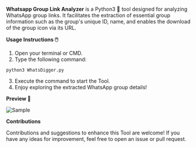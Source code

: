 **Whatsapp Group Link Analyzer** is a Python3 🐍 tool designed for analyzing WhatsApp group links. It facilitates the extraction of essential group information such as the group's unique ID, name, and enables the download of the group icon via its URL. 

**Usage Instructions 🖱️**

1) Open your terminal or CMD.
2) Type the following command:
```
python3 WhatsDigger.py
```
3) Execute the command to start the Tool.
4) Enjoy exploring the extracted WhatsApp group details!

**Preview 📸**

![Sample](https://user-images.githubusercontent.com/75201919/124554571-1ba58580-de04-11eb-85a5-8c0c6695afa4.png)

**Contributions**

Contributions and suggestions to enhance this Tool are welcome! If you have any ideas for improvement, feel free to open an issue or pull request.
